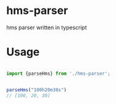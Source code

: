 # hms-parser

hms parser written in typescript


# Usage

```ts

import {parseHms} from './hms-parser';


parseHms("100h20m30s")
// [100, 20, 30]

```